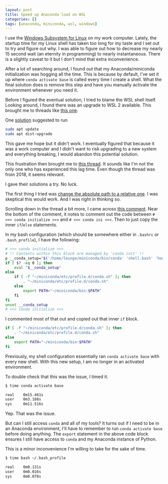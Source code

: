 ```yaml
---
layout: post
title: Speed up Anaconda load on WSL
categories: []
tags: [anaconda, miniconda, wsl, windows]
---
```


I use the
[Windows Subsystem for Linux](https://docs.microsoft.com/en-us/windows/wsl/install-win10)
on my work computer. Lately, the startup time for my Linux shell has taken too
long for my taste and I set out to try and figure out why. I was able to figure
out how to decrease my nearly 15 second wait (an eternity in programming) to
nearly instantaneous. There is a slightly caveat to it but I don't mind that
extra inconvenience.

After a lot of searching around, I found out that my Anaconda/miniconda
initialization was hogging all the time. This is because by default, I've set
it up where `conda activate base` is called every time I create a shell. What
the final solution does is remove this step and have you manually activate the
environment whenever you need it.

Before I figured the eventual solution, I tried to blame the WSL shell itself.
Looking around, I found there was an upgrade to WSL 2 available. This brought
me to threads like [this one](https://github.com/microsoft/WSL/issues/4737).

One
[solution](https://github.com/microsoft/WSL/issues/4737#issuecomment-565201243)
suggested to run

```bash
sudo apt update
sudo apt dist-upgrade
```

This gave me hope but it didn't work. I eventually figured that because it was
a work computer and I didn't want to risk upgrading to a new system and
everything breaking, I would abandon this potential solution.

This frustration then brought me to
[this thread](https://github.com/ContinuumIO/anaconda-issues/issues/10173).
It sounds like I'm not the only one who has experienced this lag time. Even
though the thread was from 2018, it seems relevant.

I gave their solutions a try. No luck.

The first thing I tried was
[change the absolute path to a relative one](https://github.com/ContinuumIO/anaconda-issues/issues/10173#issuecomment-441386441).
I was skeptical this would work. And I was right in thinking so.

Scrolling down in the thread a bit more, I came across
[this comment](https://github.com/ContinuumIO/anaconda-issues/issues/10173#issuecomment-444243367).
Near the bottom of the comment, it notes to comment out the code between `# >>>
conda initialize >>>` and `# <<< conda ini <<<`. Then to just copy the inner
`if`/`else` statements.

In my bash configuration (which should be somewhere either in `.bashrc` or
`.bash_profile`), I have the following:

```bash
# >>> conda initialize >>>
# !! Contents within this block are managed by 'conda init' !!
p __conda_setup="$('/home/leunge/miniconda/bin/conda' 'shell.bash' 'hook' 2> /dev/null)"
if [ $? -eq 0 ]; then
    eval "$__conda_setup"
else
    if [ -f "~/miniconda/etc/profile.d/conda.sh" ]; then
        . "~/miniconda/etc/profile.d/conda.sh"
    else
        export PATH="~/miniconda/bin:$PATH"
    fi
fi
unset __conda_setup
# <<< conda initialize <<<
```

I commented most of that out and copied out that inner `if` block.

```bash
if [ -f "~/miniconda/etc/profile.d/conda.sh" ]; then
    . "~/miniconda/etc/profile.d/conda.sh"
else
    export PATH="~/miniconda/bin:$PATH"
fi
```

Previously, my shell configuration essentially ran `conda activate base` with
every new shell. With this new setup, I am no longer in an activated
environment.

To double check that this was the issue, I timed it.

```bash
$ time conda activate base

real    0m15.461s
user    0m3.188s
sys     0m11.516s
```

Yep. That was the issue.

But can I still access `conda` and all of my tools? It turns out if I need to
be in an Anaconda environment, I'll have to remember to run `conda activate
base` before doing anything. The `export` statement in the above code block
ensures I still have access to `conda` and my Anaconda instance of Python.

This is a minor inconvenience I'm willing to take for the sake of time.

```bash
$ time bash ~/.bash_profile

real    0m0.131s
user    0m0.016s
sys     0m0.078s
```
